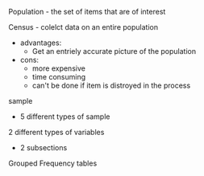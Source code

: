 Population - the set of items that are of interest 

Census - colelct data on an entire population 
- advantages:
	- Get an entriely accurate picture of the population
- cons:
	- more expensive
	- time consuming 
	- can't be done if item is distroyed in the process 
 
sample
- 5 different types of sample

2 different types of variables
- 2 subsections

Grouped Frequency tables 



